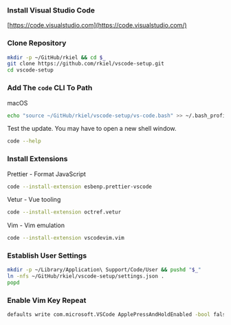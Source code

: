 ### Install Visual Studio Code

[https://code.visualstudio.com](https://code.visualstudio.com/)

### Clone Repository

```bash
mkdir -p ~/GitHub/rkiel && cd $_
git clone https://github.com/rkiel/vscode-setup.git
cd vscode-setup
```

### Add The `code` CLI To Path

macOS

```bash
echo "source ~/GitHub/rkiel/vscode-setup/vs-code.bash" >> ~/.bash_profile
```

Test the update. You may have to open a new shell window.

```bash
code --help
```

### Install Extensions

Prettier - Format JavaScript

```bash
code --install-extension esbenp.prettier-vscode
```

Vetur - Vue tooling

```bash
code --install-extension octref.vetur
```

Vim - Vim emulation

```bash
code --install-extension vscodevim.vim
```

### Establish User Settings

```bash
mkdir -p ~/Library/Application\ Support/Code/User && pushd "$_"
ln -nfs ~/GitHub/rkiel/vscode-setup/settings.json .
popd
```

### Enable Vim Key Repeat

```bash
defaults write com.microsoft.VSCode ApplePressAndHoldEnabled -bool false
```
